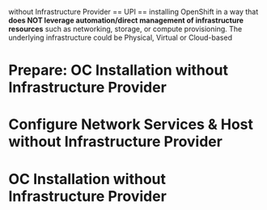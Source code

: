 <!-- Chapter 4 -->
without Infrastructure Provider == UPI == installing OpenShift in a way that **does NOT leverage automation/direct management of infrastructure resources** such as networking, storage, or compute provisioning. The underlying infrastructure could be Physical, Virtual or Cloud-based


# Prepare: OC Installation without Infrastructure Provider
# Configure Network Services & Host without Infrastructure Provider

<!-- Chapter 5 -->
# OC Installation without Infrastructure Provider